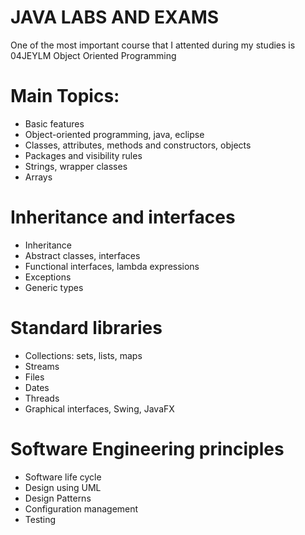 # JAVA LABS AND EXAMS
One of the most important course that I attented during my studies is 04JEYLM Object Oriented Programming
# Main Topics:
* Basic features
* Object-oriented programming, java, eclipse
* Classes, attributes, methods and constructors, objects
* Packages and visibility rules
* Strings, wrapper classes
* Arrays
# Inheritance and interfaces
* Inheritance
* Abstract classes, interfaces
* Functional interfaces, lambda expressions
* Exceptions
* Generic types
# Standard libraries
* Collections: sets, lists, maps
* Streams
* Files
* Dates
* Threads
* Graphical interfaces, Swing, JavaFX
# Software Engineering principles
* Software life cycle
* Design using UML
* Design Patterns
* Configuration management
* Testing


